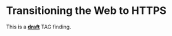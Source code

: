 # Transitioning the Web to HTTPS

This is a **[draft](http://w3ctag.github.io/web-https/)** TAG finding. 

